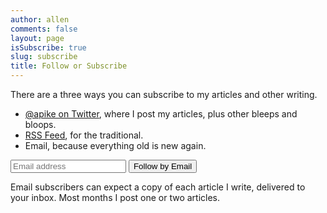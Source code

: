 ```yaml
---
author: allen
comments: false
layout: page
isSubscribe: true
slug: subscribe
title: Follow or Subscribe
---
```


There are a three ways you can subscribe to my articles and other writing.

* [@apike on Twitter](https://twitter.com/apike/), where I post my articles, plus other bleeps and bloops.
* [RSS Feed](/feed/), for the traditional.
* Email, because everything old is new again.

<form style="margin-top: 1em" class="newsletter" action="https://feed.press/e/mailverify" method="post"
target="popupwindow" onsubmit="window.open('https://feed.press/e/mailverify?feed_id=allenpike', 'popupwindow',
'scrollbars=yes,width=550,height=400');return true">
<input type="text" name="email" placeholder="Email address"/>
<input type="submit" value="Follow by Email" />
<input type="hidden" value="allenpike" name="feed_id"/>
</form>

Email subscribers can expect a copy of each article I write, delivered to your inbox. Most months I post one or two articles.
